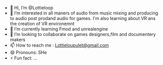 - 👋 Hi, I’m @Lottieloop
- 👀 I’m interested in all maners of audio from music mixing and producing to audio post prodand audio for games. I'm also learning about VR ans the creation of VR environemnt 
- 🌱 I’m currently learning Fmod and unrealengine
- 💞️ I’m looking to collaborate on games designers,film and documentery makers
- 📫 How to reach me : Lottieloupulet@gmail.com
- 😄 Pronouns: SHe
- ⚡ Fun fact: ...

<!---
Lottieloop/Lottieloop is a ✨ special ✨ repository because its `README.md` (this file) appears on your GitHub profile.
You can click the Preview link to take a look at your changes.
--->
